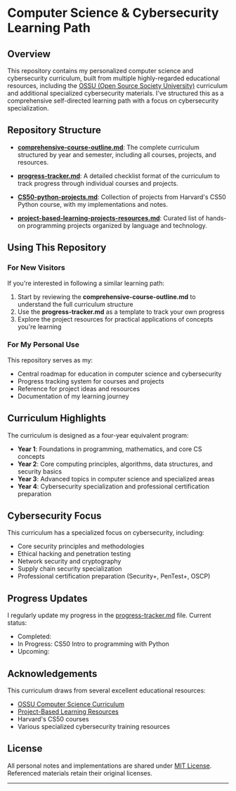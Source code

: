 # Computer Science & Cybersecurity Learning Path

## Overview

This repository contains my personalized computer science and cybersecurity curriculum, built from multiple highly-regarded educational resources, including the [OSSU (Open Source Society University)](https://github.com/ossu/computer-science) curriculum and additional specialized cybersecurity materials. I've structured this as a comprehensive self-directed learning path with a focus on cybersecurity specialization.

## Repository Structure

- **[comprehensive-course-outline.md](comprehensive-course-outline.md)**: The complete curriculum structured by year and semester, including all courses, projects, and resources.
  
- **[progress-tracker.md](progress-tracker.md)**: A detailed checklist format of the curriculum to track progress through individual courses and projects.
  
- **[CS50-python-projects.md](CS50-python-projects.md)**: Collection of projects from Harvard's CS50 Python course, with my implementations and notes.
  
- **[project-based-learning-projects-resources.md](project-based-learning-projects-resources.md)**: Curated list of hands-on programming projects organized by language and technology.

## Using This Repository

### For New Visitors

If you're interested in following a similar learning path:

1. Start by reviewing the **comprehensive-course-outline.md** to understand the full curriculum structure
2. Use the **progress-tracker.md** as a template to track your own progress
3. Explore the project resources for practical applications of concepts you're learning

### For My Personal Use

This repository serves as my:
- Central roadmap for education in computer science and cybersecurity
- Progress tracking system for courses and projects
- Reference for project ideas and resources
- Documentation of my learning journey

## Curriculum Highlights

The curriculum is designed as a four-year equivalent program:

- **Year 1**: Foundations in programming, mathematics, and core CS concepts
- **Year 2**: Core computing principles, algorithms, data structures, and security basics
- **Year 3**: Advanced topics in computer science and specialized areas
- **Year 4**: Cybersecurity specialization and professional certification preparation

## Cybersecurity Focus

This curriculum has a specialized focus on cybersecurity, including:

- Core security principles and methodologies
- Ethical hacking and penetration testing
- Network security and cryptography
- Supply chain security specialization
- Professional certification preparation (Security+, PenTest+, OSCP)

## Progress Updates

I regularly update my progress in the [progress-tracker.md](progress-tracker.md) file. Current status:
- Completed: 
- In Progress: CS50 Intro to programming with Python
- Upcoming: 

## Acknowledgements

This curriculum draws from several excellent educational resources:
- [OSSU Computer Science Curriculum](https://github.com/ossu/computer-science)
- [Project-Based Learning Resources](https://github.com/practical-tutorials/project-based-learning)
- Harvard's CS50 courses
- Various specialized cybersecurity training resources

## License

All personal notes and implementations are shared under [MIT License](LICENSE). Referenced materials retain their original licenses.

---

